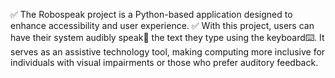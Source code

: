 ✅ The Robospeak project is a Python-based application designed to enhance accessibility and user experience. 
✅ With this project, users can have their system audibly speak🎤 the text they type using the keyboard⌨️. It serves as an assistive technology tool, making computing more inclusive for individuals with visual impairments or those who prefer auditory feedback.

